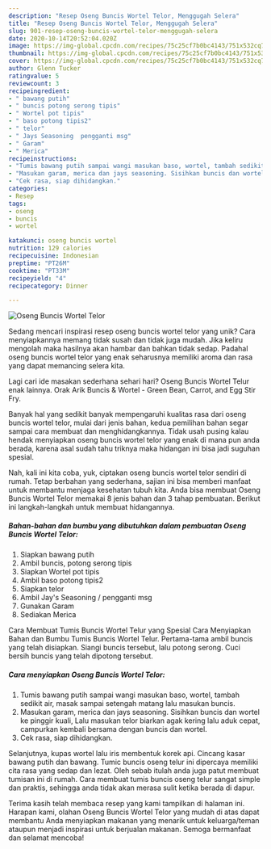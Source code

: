 ```yaml
---
description: "Resep Oseng Buncis Wortel Telor, Menggugah Selera"
title: "Resep Oseng Buncis Wortel Telor, Menggugah Selera"
slug: 901-resep-oseng-buncis-wortel-telor-menggugah-selera
date: 2020-10-14T20:52:04.020Z
image: https://img-global.cpcdn.com/recipes/75c25cf7b0bc4143/751x532cq70/oseng-buncis-wortel-telor-foto-resep-utama.jpg
thumbnail: https://img-global.cpcdn.com/recipes/75c25cf7b0bc4143/751x532cq70/oseng-buncis-wortel-telor-foto-resep-utama.jpg
cover: https://img-global.cpcdn.com/recipes/75c25cf7b0bc4143/751x532cq70/oseng-buncis-wortel-telor-foto-resep-utama.jpg
author: Glenn Tucker
ratingvalue: 5
reviewcount: 3
recipeingredient:
- " bawang putih"
- " buncis potong serong tipis"
- " Wortel pot tipis"
- " baso potong tipis2"
- " telor"
- " Jays Seasoning  pengganti msg"
- " Garam"
- " Merica"
recipeinstructions:
- "Tumis bawang putih sampai wangi masukan baso, wortel, tambah sedikit air, masak sampai setengah matang lalu masukan buncis."
- "Masukan garam, merica dan jays seasoning. Sisihkan buncis dan wortel ke pinggir kuali, Lalu masukan telor biarkan agak kering lalu aduk cepat, campurkan kembali bersama dengan buncis dan wortel."
- "Cek rasa, siap dihidangkan."
categories:
- Resep
tags:
- oseng
- buncis
- wortel

katakunci: oseng buncis wortel 
nutrition: 129 calories
recipecuisine: Indonesian
preptime: "PT26M"
cooktime: "PT33M"
recipeyield: "4"
recipecategory: Dinner

---
```



![Oseng Buncis Wortel Telor](https://img-global.cpcdn.com/recipes/75c25cf7b0bc4143/751x532cq70/oseng-buncis-wortel-telor-foto-resep-utama.jpg)

Sedang mencari inspirasi resep oseng buncis wortel telor yang unik? Cara menyiapkannya memang tidak susah dan tidak juga mudah. Jika keliru mengolah maka hasilnya akan hambar dan bahkan tidak sedap. Padahal oseng buncis wortel telor yang enak seharusnya memiliki aroma dan rasa yang dapat memancing selera kita.

Lagi cari ide masakan sederhana sehari hari? Oseng Buncis Wortel Telur enak lainnya. Orak Arik Buncis &amp; Wortel - Green Bean, Carrot, and Egg Stir Fry.

Banyak hal yang sedikit banyak mempengaruhi kualitas rasa dari oseng buncis wortel telor, mulai dari jenis bahan, kedua pemilihan bahan segar sampai cara membuat dan menghidangkannya. Tidak usah pusing kalau hendak menyiapkan oseng buncis wortel telor yang enak di mana pun anda berada, karena asal sudah tahu triknya maka hidangan ini bisa jadi suguhan spesial.


Nah, kali ini kita coba, yuk, ciptakan oseng buncis wortel telor sendiri di rumah. Tetap berbahan yang sederhana, sajian ini bisa memberi manfaat untuk membantu menjaga kesehatan tubuh kita. Anda bisa membuat Oseng Buncis Wortel Telor memakai 8 jenis bahan dan 3 tahap pembuatan. Berikut ini langkah-langkah untuk membuat hidangannya.

<!--inarticleads1-->

##### Bahan-bahan dan bumbu yang dibutuhkan dalam pembuatan Oseng Buncis Wortel Telor:

1. Siapkan  bawang putih
1. Ambil  buncis, potong serong tipis
1. Siapkan  Wortel pot tipis
1. Ambil  baso potong tipis2
1. Siapkan  telor
1. Ambil  Jay&#39;s Seasoning / pengganti msg
1. Gunakan  Garam
1. Sediakan  Merica


Cara Membuat Tumis Buncis Wortel Telur yang Spesial Cara Menyiapkan Bahan dan Bumbu Tumis Buncis Wortel Telur. Pertama-tama ambil buncis yang telah disiapkan. Siangi buncis tersebut, lalu potong serong. Cuci bersih buncis yang telah dipotong tersebut. 

<!--inarticleads2-->

##### Cara menyiapkan Oseng Buncis Wortel Telor:

1. Tumis bawang putih sampai wangi masukan baso, wortel, tambah sedikit air, masak sampai setengah matang lalu masukan buncis.
1. Masukan garam, merica dan jays seasoning. Sisihkan buncis dan wortel ke pinggir kuali, Lalu masukan telor biarkan agak kering lalu aduk cepat, campurkan kembali bersama dengan buncis dan wortel.
1. Cek rasa, siap dihidangkan.


Selanjutnya, kupas wortel lalu iris membentuk korek api. Cincang kasar bawang putih dan bawang. Tumic buncis oseng telur ini dipercaya memiliki cita rasa yang sedap dan lezat. Oleh sebab itulah anda juga patut membuat tumisan ini di rumah. Cara membuat tumis buncis oseng telur sangat simple dan praktis, sehingga anda tidak akan merasa sulit ketika berada di dapur. 

Terima kasih telah membaca resep yang kami tampilkan di halaman ini. Harapan kami, olahan Oseng Buncis Wortel Telor yang mudah di atas dapat membantu Anda menyiapkan makanan yang menarik untuk keluarga/teman ataupun menjadi inspirasi untuk berjualan makanan. Semoga bermanfaat dan selamat mencoba!
